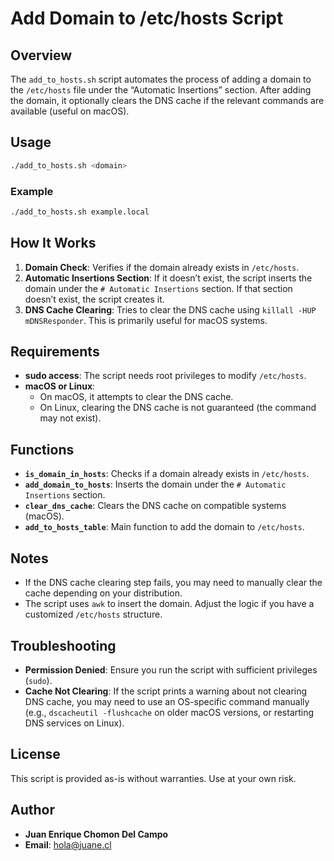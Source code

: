 # Add Domain to /etc/hosts Script

## Overview
The `add_to_hosts.sh` script automates the process of adding a domain to the `/etc/hosts` file under the “Automatic Insertions” section. After adding the domain, it optionally clears the DNS cache if the relevant commands are available (useful on macOS).

## Usage
```bash
./add_to_hosts.sh <domain>
```

### Example
```bash
./add_to_hosts.sh example.local
```

## How It Works
1. **Domain Check**: Verifies if the domain already exists in `/etc/hosts`.
2. **Automatic Insertions Section**: If it doesn’t exist, the script inserts the domain under the `# Automatic Insertions` section. If that section doesn’t exist, the script creates it.
3. **DNS Cache Clearing**: Tries to clear the DNS cache using `killall -HUP mDNSResponder`. This is primarily useful for macOS systems.

## Requirements
- **sudo access**: The script needs root privileges to modify `/etc/hosts`.
- **macOS or Linux**:
  - On macOS, it attempts to clear the DNS cache.
  - On Linux, clearing the DNS cache is not guaranteed (the command may not exist).

## Functions
- **`is_domain_in_hosts`**: Checks if a domain already exists in `/etc/hosts`.
- **`add_domain_to_hosts`**: Inserts the domain under the `# Automatic Insertions` section.
- **`clear_dns_cache`**: Clears the DNS cache on compatible systems (macOS).
- **`add_to_hosts_table`**: Main function to add the domain to `/etc/hosts`.

## Notes
- If the DNS cache clearing step fails, you may need to manually clear the cache depending on your distribution.
- The script uses `awk` to insert the domain. Adjust the logic if you have a customized `/etc/hosts` structure.

## Troubleshooting
- **Permission Denied**: Ensure you run the script with sufficient privileges (`sudo`).
- **Cache Not Clearing**: If the script prints a warning about not clearing DNS cache, you may need to use an OS-specific command manually (e.g., `dscacheutil -flushcache` on older macOS versions, or restarting DNS services on Linux).

## License
This script is provided as-is without warranties. Use at your own risk.

## Author
- **Juan Enrique Chomon Del Campo**
- **Email**: hola@juane.cl